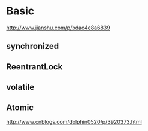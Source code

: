 
# Basic

http://www.jianshu.com/p/bdac4e8a6839


## synchronized 

## ReentrantLock

## volatile

## Atomic

http://www.cnblogs.com/dolphin0520/p/3920373.html
